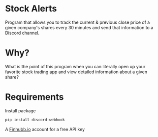# Stock Alerts
Program that allows you to track the current & previous close price of a given company's shares every 30 minutes and send that information to a Discord channel.

# Why?
What is the point of this program when you can literally open up your favorite stock trading app and view detailed information about a given share? 

# Requirements
Install package
```sh
pip install discord-webhook
```
A [Finhubb.io](https://finnhub.io/) account for a free API key



